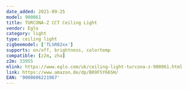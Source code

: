 ```yaml
---
date_added: 2021-09-25
model: 900061
title: TURCONA-Z CCT Ceiling Light
vendor: Eglo
category: light
type: ceiling light
zigbeemodel: ['TLSR82xx']
supports: on/off, brightness, colortemp
compatible: [z2m, zha]
z2m: 33955
mlink: https://www.eglo.com/uk/ceiling-light-turcona-z-900061.html
link: https://www.amazon.de/dp/B09FSY66SH/
EAN: '9008606221967'
---
```

